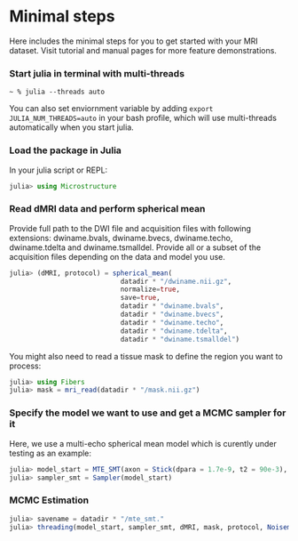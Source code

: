 # Minimal steps
Here includes the minimal steps for you to get started with your MRI dataset. Visit tutorial and manual pages for more feature demonstrations. 

### Start julia in terminal with multi-threads 
```terminal
~ % julia --threads auto
```
You can also set enviornment variable by adding `export JULIA_NUM_THREADS=auto` in your bash profile, which will use multi-threads automatically when you start julia.

### Load the package in Julia
In your julia script or REPL:
```julia
julia> using Microstructure
```

### Read dMRI data and perform spherical mean

Provide full path to the DWI file and acquisition files with following extensions: dwiname.bvals, dwiname.bvecs, dwiname.techo, dwiname.tdelta and dwiname.tsmalldel. Provide all or a subset of the acquisition files depending on the data and model you use. 

```julia
julia> (dMRI, protocol) = spherical_mean(
                            datadir * "/dwiname.nii.gz", 
                            normalize=true, 
                            save=true, 
                            datadir * "dwiname.bvals", 
                            datadir * "dwiname.bvecs", 
                            datadir * "dwiname.techo", 
                            datadir * "dwiname.tdelta", 
                            datadir * "dwiname.tsmalldel")
```
You might also need to read a tissue mask to define the region you want to process:

```julia
julia> using Fibers
julia> mask = mri_read(datadir * "/mask.nii.gz")
```

### Specify the model we want to use and get a MCMC sampler for it

Here, we use a multi-echo spherical mean model which is curently under testing as an example:
```julia
julia> model_start = MTE_SMT(axon = Stick(dpara = 1.7e-9, t2 = 90e-3), extra = Zeppelin(dpara = 1.7e-9, t2 = 60e-3))
julia> sampler_smt = Sampler(model_start)
```

### MCMC Estimation
```julia
julia> savename = datadir * "/mte_smt."
julia> threading(model_start, sampler_smt, dMRI, mask, protocol, Noisemodel(), savename)
```